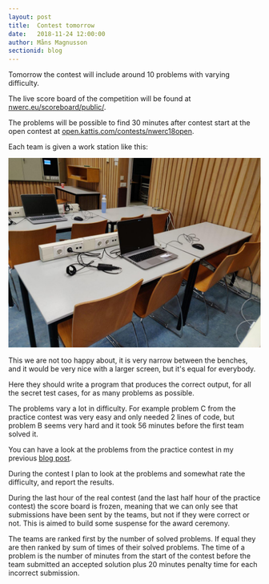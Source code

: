 ```yaml
---
layout: post
title:  Contest tomorrow
date:   2018-11-24 12:00:00
author: Måns Magnusson
sectionid: blog
---
```


Tomorrow the contest will include around 10 problems with varying difficulty.

The live score board of the competition will be found at [nwerc.eu/scoreboard/public/](http://www.nwerc.eu/scoreboard/public/).

The problems will be possible to find 30 minutes after contest start at the open contest at [open.kattis.com/contests/nwerc18open](https://open.kattis.com/contests/nwerc18open). 

Each team is given a work station like this:

![computer](/assets/imgs/181124/computer.jpg)

This we are not too happy about, it is very narrow between the benches, and it would be very nice with a larger screen, but it's equal for everybody.

Here they should write a program that produces the correct output, for all the secret test cases, for as many problems as possible.

The problems vary a lot in difficulty. For example problem C from the practice contest was very easy and only needed 2 lines of code, but problem B seems very hard and it took 56 minutes before the first team solved it.

You can have a look at the problems from the practice contest in my previous [blog post]({{site.base_url}}/2018/11/24/practice-session-start.html).

During the contest I plan to look at the problems and somewhat rate the difficulty, and report the results.

During the last hour of the real contest (and the last half hour of the practice contest) the score board is frozen, meaning that we can only see that submissions have been sent by the teams, but not if they were correct or not. This is aimed to build some suspense for the award ceremony.

The teams are ranked first by the number of solved problems. If equal they are then ranked by sum of times of their solved problems. The time of a problem is the number of minutes from the start of the contest before the team submitted an accepted solution plus 20 minutes penalty time for each incorrect submission.
